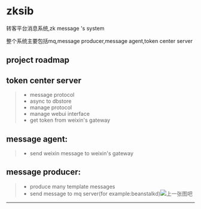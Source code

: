 # zksib
转客平台消息系统,zk message 's system

整个系统主要包括mq,message producer,message agent,token center server

project roadmap
---------------

token center server
----------------------

>  - message protocol    
>  - async to dbstore    
>  - manage protocol     
>  - manage webui interface    
>  - get token from weixin's gateway


message agent:
----------------

>  - send weixin message to weixin's gateway

message producer:
--------------------
>  - produce many template messages
>  - send message to mq server(for example:beanstalkd)![上一张图吧][1]


----------


  [1]: http://hd.chenxf.org/static/images/fzs.png
